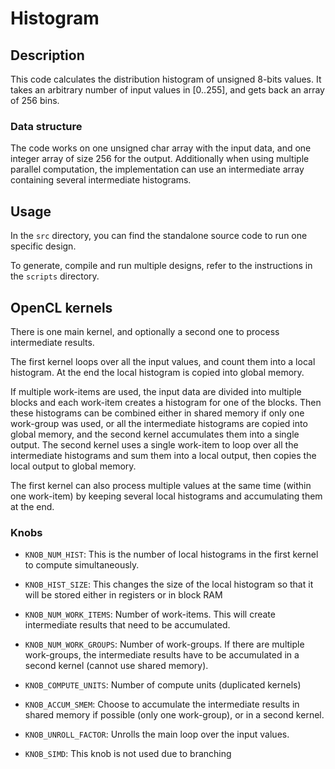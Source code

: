 
# Histogram

## Description

This code calculates the distribution histogram of unsigned 8-bits values. It takes an arbitrary number of input values in [0..255], and gets back an array of 256 bins.

### Data structure

The code works on one unsigned char array with the input data, and one integer array of size 256 for the output. Additionally when using multiple parallel computation, the implementation can use an intermediate array containing several intermediate histograms.


## Usage

In the `src` directory, you can find the standalone source code to run one specific design.

To generate, compile and run multiple designs, refer to the instructions in the `scripts` directory.


## OpenCL kernels

There is one main kernel, and optionally a second one to process intermediate results.

The first kernel loops over all the input values, and count them into a local histogram. At the end the local histogram is copied into global memory.

If multiple work-items are used, the input data are divided into multiple blocks and each work-item creates a histogram for one of the blocks. Then these histograms can be combined either in shared memory if only one work-group was used, or all the intermediate histograms are copied into global memory, and the second kernel accumulates them into a single output. The second kernel uses a single work-item to loop over all the intermediate histograms and sum them into a local output, then copies the local output to global memory.

The first kernel can also process multiple values at the same time (within one work-item) by keeping several local histograms and accumulating them at the end.

### Knobs

- `KNOB_NUM_HIST`: This is the number of local histograms in the first kernel to compute simultaneously.
- `KNOB_HIST_SIZE`: This changes the size of the local histogram so that it will be stored either in registers or in block RAM
- `KNOB_NUM_WORK_ITEMS`: Number of work-items. This will create intermediate results that need to be accumulated.
- `KNOB_NUM_WORK_GROUPS`: Number of work-groups. If there are multiple work-groups, the intermediate results have to be accumulated in a second kernel (cannot use shared memory).
- `KNOB_COMPUTE_UNITS`: Number of compute units (duplicated kernels)
- `KNOB_ACCUM_SMEM`: Choose to accumulate the intermediate results in shared memory if possible (only one work-group), or in a second kernel.
- `KNOB_UNROLL_FACTOR`: Unrolls the main loop over the input values.

- `KNOB_SIMD`: This knob is not used due to branching


